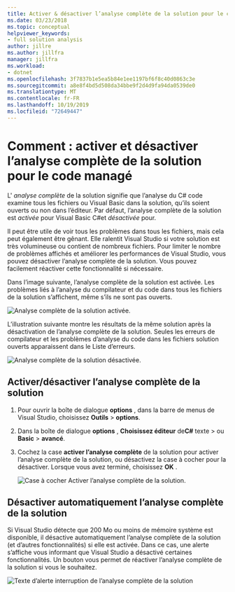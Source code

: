 ```yaml
---
title: Activer & désactiver l’analyse complète de la solution pour le code managé
ms.date: 03/23/2018
ms.topic: conceptual
helpviewer_keywords:
- full solution analysis
author: jillre
ms.author: jillfra
manager: jillfra
ms.workload:
- dotnet
ms.openlocfilehash: 3f7837b1e5ea5b84e1ee1197bf6f8c40d0863c3e
ms.sourcegitcommit: a8e8f4bd5d508da34bbe9f2d4d9fa94da0539de0
ms.translationtype: MT
ms.contentlocale: fr-FR
ms.lasthandoff: 10/19/2019
ms.locfileid: "72649447"
---
```

# <a name="how-to-enable-and-disable-full-solution-analysis-for-managed-code"></a>Comment : activer et désactiver l’analyse complète de la solution pour le code managé

L' *analyse complète* de la solution signifie que l’analyse du C# code examine tous les fichiers ou Visual Basic dans la solution, qu’ils soient ouverts ou non dans l’éditeur. Par défaut, l’analyse complète de la solution est *activée* pour Visual Basic C#et *désactivée* pour.

Il peut être utile de voir tous les problèmes dans tous les fichiers, mais cela peut également être gênant. Elle ralentit Visual Studio si votre solution est très volumineuse ou contient de nombreux fichiers. Pour limiter le nombre de problèmes affichés et améliorer les performances de Visual Studio, vous pouvez désactiver l’analyse complète de la solution. Vous pouvez facilement réactiver cette fonctionnalité si nécessaire.

Dans l’image suivante, l’analyse complète de la solution est activée. Les problèmes liés à l’analyse du compilateur et du code dans tous les fichiers de la solution s’affichent, même s’ils ne sont pas ouverts.

![Analyse complète de la solution activée.](../code-quality/media/fsa_enabled.png)

L’illustration suivante montre les résultats de la même solution après la désactivation de l’analyse complète de la solution. Seules les erreurs de compilateur et les problèmes d’analyse du code dans les fichiers solution ouverts apparaissent dans le Liste d’erreurs.

![Analyse complète de la solution désactivée.](../code-quality/media/fsa_disabled.png)

## <a name="toggle-full-solution-analysis"></a>Activer/désactiver l’analyse complète de la solution

1. Pour ouvrir la boîte de dialogue **options** , dans la barre de menus de Visual Studio, choisissez **Outils** > **options**.

1. Dans la boîte de dialogue **options** , **Choisissez éditeur** de**C#** texte  >  ou **Basic**  > **avancé**.

1. Cochez la case **activer l’analyse complète** de la solution pour activer l’analyse complète de la solution, ou désactivez la case à cocher pour la désactiver. Lorsque vous avez terminé, choisissez **OK** .

   ![Case à cocher Activer l’analyse complète de la solution.](../code-quality/media/options-enable-full-solution-analysis.png)

## <a name="automatically-disable-full-solution-analysis"></a>Désactiver automatiquement l’analyse complète de la solution

Si Visual Studio détecte que 200 Mo ou moins de mémoire système est disponible, il désactive automatiquement l’analyse complète de la solution (et d’autres fonctionnalités) si elle est activée. Dans ce cas, une alerte s’affiche vous informant que Visual Studio a désactivé certaines fonctionnalités. Un bouton vous permet de réactiver l’analyse complète de la solution si vous le souhaitez.

![Texte d’alerte interruption de l’analyse complète de la solution](../code-quality/media/fsa_alert.png)
